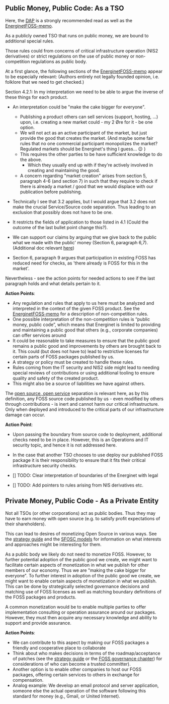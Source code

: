 ## Public Money, Public Code: As a TSO

Here, the [DAP](https://www.digitaliser.dk/resource/451301/artefact/retligeforholdvedopensource.pdf?artefact=true&PID=464845) is a strongly recommended read as well as the [EnerginetFOSS-memo](../../background_material/minutes_legal_notes_on_energinets_use_of_open_source.pdf).

As a publicly owned TSO that runs on public money, we are bound to additional special rules.

Those rules could from concerns of critical infrastructure operation (NIS2 derivatives) or strict regulations on the use of public money or non-competition regulations as public body.     

At a first glance, the following sections of the [EnerginetFOSS-memo](../../background_material/minutes_legal_notes_on_energinets_use_of_open_source.pdf) appear to be especially relevant:
(Authors entirely not legally founded opinion, i.e. folklore that we need to get checked.) 

Section 4.2.1: In my interpretation we need to be able to argue the inverse of these things for each product. 
- An interpretation could be "make the cake bigger for everyone". 
  - Publishing a product others can sell services (support, hosting, ...) upon, i.e. creating a new market could - my 2 Øre for it - be one option.
  - We will not act as an active participant of the market, but just provide the good that creates the market. (And maybe some fair rules that no one commercial participant monopolizes the market? Regulated markets should be Energinet's thing I guess... :wink: )  
  - This requires the other parties to be have sufficient knowledge to do the above. 
    - Which they usually end up with if they're actively involved in creating and maintaining the good.
  - A concern regarding "market creation" arises from section 5, paragraph 4-6 (and section 7) in such that they require to check if there is already a market / good that we would displace with our publication before publishing.

- Technically I see that 3.2 applies, but I would argue that 3.2 does not make the crucial Service/Source code separation. Thus leading to an exclusion that possibly does not have to be one.  
- It restricts the fields of application to those listed in 4.1 (Could the outcome of the last bullet point change this?). 

- We can support our claims by arguing that we give back to the public what we made with the public' money (Section 6, paragraph 6,7). (Additional doc relevant [here](https://www.digitaliser.dk/resource/2212763/artefact/OpenSource-softwareidetoffentlige.pdf?artefact=true&PID=2212766))
- Section 6, paragraph 9 argues that participation in existing FOSS has reduced need for checks, as 'there already is FOSS for this in the market'.

Nevertheless - see the action points for needed actions to see if the last paragraph holds and what details pertain to it.


**Action Points**:

- Any regulation and rules that apply to us here must be analyzed and interpreted in the context of the given FOSS product. See the [EnerginetFOSS-memo](../../background_material/minutes_legal_notes_on_energinets_use_of_open_source.pdf) for a description of non-competition rules.
- One possible interpretation of the non-competition rules is “public money, public code”, which means that Energinet is limited to providing and maintaining a public good that others (e.g., corporate   companies) can offer services around
- It could be reasonable to take measures to ensure that the public good remains a public good and improvements by others are brought back to it. This could (but does not have to) lead to restrictive licenses for certain parts of FOSS packages published by us.
- A strategy or policy must be created to handle these rules. 
- Rules coming from the IT security and NIS2 side might lead to needing special reviews of contributions or using additional tooling to ensure quality and safety of the created product. 
- This might also be a source of liabilities we have against others.

The [open source, open service](#open-source-not-open-service) separation is relevant here, as by this definition, any FOSS source code published by us - even modified by others through contributions - is inert and cannot harm our critical infrastructure. Only when deployed and introduced to the critical parts of our infrastructure damage can occur.


**Action Point**:
- Upon passing the boundary from source code to deployment, additional checks need to be in place. However, this is an Operations and IT security topic, and hence it is not addressed here.
- In the case that another TSO chooses to use deploy our published FOSS package it is their responsibility to ensure that it fits their critical infrastructure security checks.


- [] TODO: Clear interpretation of boundaries of the Energinet with legal
- [] TODO: Add pointers to rules arising from NIS derivatives etc.

## Private Money, Public Code - As a Private Entity

Not all TSOs (or other corporations) act as public bodies. Thus they may have to earn money with open source (e.g. to satisfy profit expectations of their shareholders).

This can lead to desires of monetizing Open Source in various ways. See the [strategy guide](../FOSS-strategy) and the [SFOSC models](https://sfosc.org/docs/business-models/) for information on what interests and approaches might be interesting for them.

As a public body we likely do not need to monetize FOSS. 
However, to further potential adoption of the public good we create, we might want to facilitate certain aspects of monetization in what we publish for other members of our economy. Thus we are "making the cake bigger for everyone".
To further interest in adoption of the public good we create, we might want to enable certain aspects of monetization in what we publish. This can be done by strategically selected governance decisions and matching use of FOSS licenses as well as matching boundary definitions of the FOSS packages and products.

A common monetization would be to enable multiple parties to offer implementation consulting or operation assurance around our packages. However, they must then acquire any necessary knowledge and ability to support and provide assurance. 

**Action Points**:
- We can contribute to this aspect by making our FOSS packages a friendly and cooperative place to collaborate 
- Think about who makes decisions in terms of the roadmap/acceptance of patches (see the [strategy guide](../FOSS-strategy-guide/)  or the [FOSS governance chapter](04b-FOSS-Terms-Intro-FOSS-governance.md)) for considerations of who can become a trusted committer).				 
- Another option is to enable other companies to host our FOSS packages, offering certain services to others in exchange for compensation. 
- Analog example: We develop an email protocol and server application, someone else the actual operation of the software following this standard for money (e.g., Gmail, or  United Internet).

